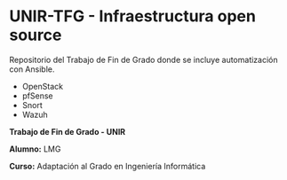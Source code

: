 # UNIR-TFG - Infraestructura open source

Repositorio del Trabajo de Fin de Grado donde se incluye automatización con Ansible.

- OpenStack
- pfSense
- Snort
- Wazuh

**Trabajo de Fin de Grado - UNIR**

**Alumno:** LMG

**Curso:** Adaptación al Grado en Ingeniería Informática
